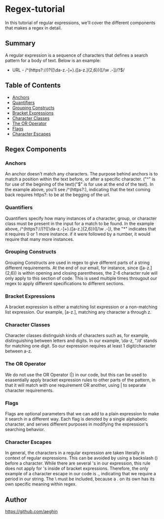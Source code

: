 # Regex-tutorial 

In this tutorial of regular expressions, we'll cover the different components that makes a regex in detail.

## Summary

A regular expression is a sequence of characters that defines a search pattern for a body of text. Below is an example:

* URL - /^(https?:\/\/)?([\da-z\.-]+)\.([a-z\.]{2,6})([\/\w \.-]*)*\/?$/


## Table of Contents

- [Anchors](#anchors)
- [Quantifiers](#quantifiers)
- [Grouping Constructs](#grouping-constructs)
- [Bracket Expressions](#bracket-expressions)
- [Character Classes](#character-classes)
- [The OR Operator](#the-or-operator)
- [Flags](#flags)
- [Character Escapes](#character-escapes)

## Regex Components

### Anchors

An anchor doesn't match any characters. The purpose behind anchors is to match a position within the text before, or after a specific character. ("^" is for use of the begining of the text)("$" is for use at the end of the text). In the example above, you'll see /^(https?:\), indicating that the text coming back requires https?: to be at the begging of the url.

### Quantifiers

Quantifiers specify how many instances of a character, group, or character class must be present in the input for a match to be found. In the example above, /^(https?://)?([\da-z.-]+).([a-z.]{2,6})([/\w .-]*)*, the "*" indicates that it requires 0 or 1 more instance. if it were followed by a number, it would require that many more instances.

### Grouping Constructs

Grouping Constructs are used in regex to give different parts of a string different requirements. At the end of our email, for instance, since ([a-z\.]{2,6}) is within opening and closing parentheses, the 2-6 character rule will only apply to this section of code. This is used multiple times througout our regex to apply different specifications to different sections.

### Bracket Expressions

A bracket expression is either a matching list expression or a non-matching list expression. Our example, [a-z\.], matching any character a through z.

### Character Classes

Character classes distinguish kinds of characters such as, for example, distinguishing between letters and digits. In our example, \da-z, "/d' stands for matching one digit. So our expression requires at least 1 digit/character between a-z.

### The OR Operator

We do not use the OR Operator (|) in our code, but this can be used to esasentially apply bracket expression rules to other parts of the pattern, in that it will match with one requirement OR another, using | to separate character requirements.

### Flags

Flags are optional parameters that we can add to a plain expression to make it search in a different way. Each flag is denoted by a single alphabetic character, and serves different purposes in modifying the expression's searching behavior.

### Character Escapes

In general, the characters in a regular expression are taken literally in context of regular expressions. This can be avoided by using a backslash () before a character. While there are several 's in our expression, this rule does not apply for 's inside of bracket expressions. Therefore, the only example of a character escape in our code is \., indicating that we require a period in our string. The \ must be included, because a . on its own has its own specific meaning within regex.

## Author

https://github.com/aeghin
